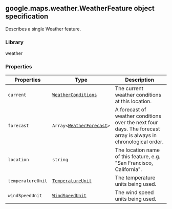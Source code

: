 <h2 id="WeatherFeature">
google.maps.weather.WeatherFeature
object specification
</h2><p>Describes a single Weather feature.</p><h3>Library</h3><p>weather</p><h3>Properties</h3><table summary="interface WeatherFeature - Properties" width="100%">
<thead>
<tr><th>Properties</th>
<th>Type</th>
<th>Description</th>
</tr></thead>
<tbody>
<tr>
<td><code>current</code></td>
<td><code><a href="https://github.com/amenadiel/google-maps-documentation/blob/master/docs/google.maps.weather.WeatherConditions.md">WeatherConditions</a></code></td>
<td>The current weather conditions at this location.</td>
</tr>
<tr>
<td><code>forecast</code></td>
<td><code>Array&lt;<a href="https://github.com/amenadiel/google-maps-documentation/blob/master/docs/google.maps.weather.WeatherForecast.md">WeatherForecast</a>&gt;</code></td>
<td>A forecast of weather conditions over the next four days. The forecast array is always in chronological order.</td>
</tr>
<tr>
<td><code>location</code></td>
<td><code>string</code></td>
<td>The location name of this feature, e.g. "San Francisco, California".</td>
</tr>
<tr>
<td><code>temperatureUnit</code></td>
<td><code><a href="https://github.com/amenadiel/google-maps-documentation/blob/master/docs/google.maps.weather.TemperatureUnit.md">TemperatureUnit</a></code></td>
<td>The temperature units being used.</td>
</tr>
<tr>
<td><code>windSpeedUnit</code></td>
<td><code><a href="https://github.com/amenadiel/google-maps-documentation/blob/master/docs/google.maps.weather.WindSpeedUnit.md">WindSpeedUnit</a></code></td>
<td>The wind speed units being used.</td>
</tr>
</tbody>
</table>